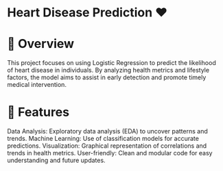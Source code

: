# Heart Disease Prediction ❤️
# 📝 Overview
  This project focuses on using Logistic Regression to predict the likelihood of heart disease in individuals. 
  By analyzing health metrics and lifestyle factors, the model aims to assist in early detection and promote timely medical intervention.

# 🚀 Features
Data Analysis: Exploratory data analysis (EDA) to uncover patterns and trends.
Machine Learning: Use of classification models for accurate predictions.
Visualization: Graphical representation of correlations and trends in health metrics.
User-friendly: Clean and modular code for easy understanding and future updates.
